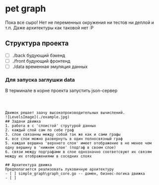 # pet graph

Пока все сыро!
Нет не переменных окружения ни тестов ни деплой и т.п.
Даже архитектуры как таковой нет :Р
## Структура проекта
- [ ] ./back будующий бэкенд
- [ ] ./front будующий фронтенд
- [ ] ./data временная эмуляция данных

### Для запуска заглушки data
В терминале в корне проекта запустить json-сервер
``` json-server --watch .\data\db_server_emulation.json



Движок решает заачу высокопроизводительных вычислений.
![LevelsImage](./example.jpg)
## Задачи движка
1. работа в с 'слоистой' струтурой данных
2. каждый слой сам по себе граф
3. слои связанны между собой так же как и сами графы
4. все слои можно развернуть в один полносвязный граф
5. каждая вершина 'верхнего слоя' имеет отображение в не менее чем одну вершину в 'нижнем слое' (подгаф в своем слое)
6. связи между подграфами в слое однозначно соответсвуют их связям между их отображениями в соседних слоях

## Архитектура движка
Предполагается реализовать луковичную архитектуру
- [ ] simple_graph\graph_core.go -- домен, бизнес-логика движка
- [ ]